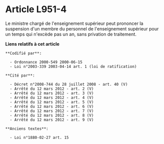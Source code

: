 # Article L951-4

Le ministre chargé de l'enseignement supérieur peut prononcer la suspension d'un membre du personnel de l'enseignement
supérieur pour un temps qui n'excède pas un an, sans privation de traitement.

**Liens relatifs à cet article**

	**Codifié par**:

	  - Ordonnance 2000-549 2000-06-15
	  - Loi n°2003-339 2003-04-14 art. 1 (loi de ratification)

	**Cité par**:

	  - Décret n°2008-744 du 28 juillet 2008 - art. 40 (V)
	  - Arrêté du 12 mars 2012 - art. 2 (V)
	  - Arrêté du 12 mars 2012 - art. 3 (V)
	  - Arrêté du 12 mars 2012 - art. 4 (V)
	  - Arrêté du 12 mars 2012 - art. 5 (V)
	  - Arrêté du 12 mars 2012 - art. 6 (V)
	  - Arrêté du 12 mars 2012 - art. 7 (V)
	  - Arrêté du 12 mars 2012 - art. 8 (V)
	  - Arrêté du 12 mars 2012 - art. 9 (V)

	**Anciens textes**:

	  - Loi n°1880-02-27 art. 15
